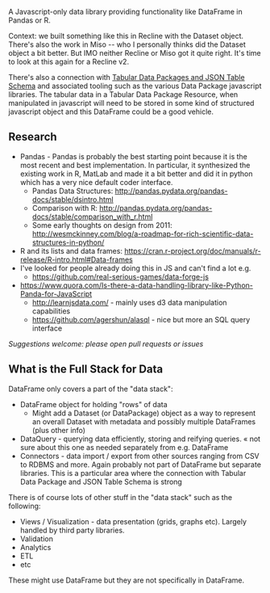 A Javascript-only data library providing functionality like DataFrame in Pandas or R.

Context: we built something like this in Recline with the Dataset object. There's also the work in Miso -- who I personally thinks did the Dataset object a bit better. But IMO neither Recline or Miso got it quite right. It's time to look at this again for a Recline v2.

There's also a connection with [Tabular Data Packages and JSON Table Schema][tdp] and associated tooling such as the various Data Package javascript libraries. The tabular data in a Tabular Data Package Resource, when manipulated in javascript will need to be stored in some kind of structured javascript object and this DataFrame could be a good vehicle.

[tdp]: http://data.okfn.org/standards

## Research

* Pandas - Pandas is probably the best starting point because it is the most recent and best implementation. In particular, it synthesized the existing work in R, MatLab and made it a bit better and did it in python which has a very nice default coder interface.
  * Pandas Data Structures: http://pandas.pydata.org/pandas-docs/stable/dsintro.html
  * Comparison with R: http://pandas.pydata.org/pandas-docs/stable/comparison_with_r.html
  * Some early thoughts on design from 2011: http://wesmckinney.com/blog/a-roadmap-for-rich-scientific-data-structures-in-python/
* R and its lists and data frames: https://cran.r-project.org/doc/manuals/r-release/R-intro.html#Data-frames
* I've looked for people already doing this in JS and can't find a lot e.g.
  * https://github.com/real-serious-games/data-forge-js
* https://www.quora.com/Is-there-a-data-handling-library-like-Python-Panda-for-JavaScript
  * http://learnjsdata.com/ - mainly uses d3 data manipulation capabilities
  * https://github.com/agershun/alasql - nice but more an SQL query interface

*Suggestions welcome: please open pull requests or issues*

## What is the Full Stack for Data 

DataFrame only covers a part of the "data stack":

* DataFrame object for holding "rows" of data
  * Might add a Dataset (or DataPackage) object as a way to represent an overall Dataset with metadata and possibly multiple DataFrames (plus other info)
* DataQuery - querying data efficiently, storing and reifying queries.  &laquo; not sure about this one as needed separately from e.g. DataFrame
* Connectors - data import / export from other sources ranging from CSV to RDBMS and more. Again probably not part of DataFrame but separate libraries. This is a particular area where the connection with Tabular Data Package and JSON Table Schema is strong

There is of course lots of other stuff in the "data stack" such as the following:

* Views / Visualization - data presentation (grids, graphs etc). Largely handled by third party libraries.
* Validation
* Analytics
* ETL
* etc

These might use DataFrame but they are not specifically in DataFrame.

